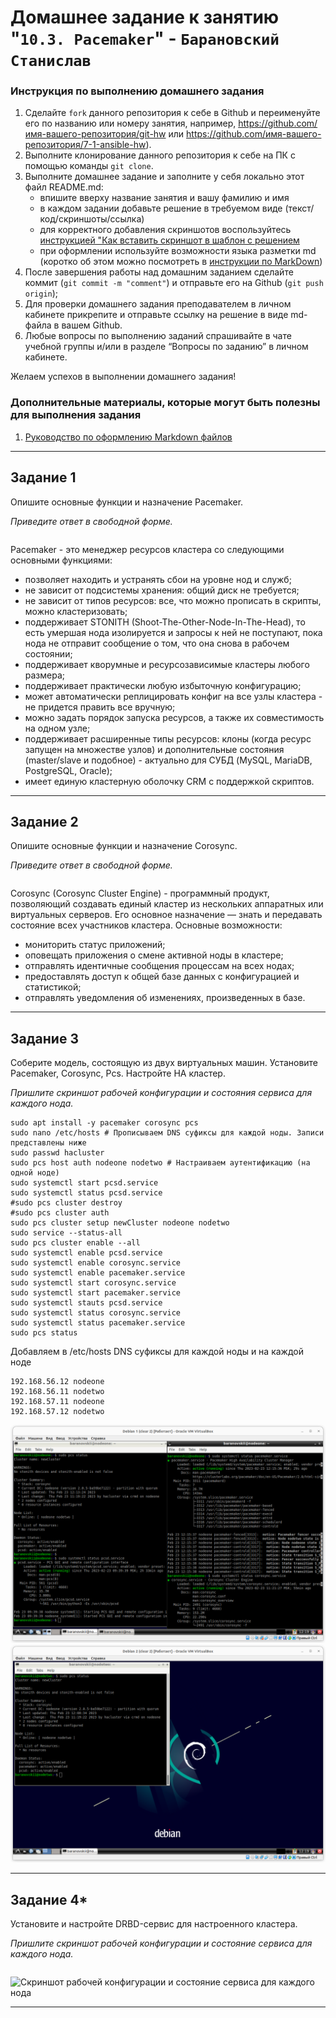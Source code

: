 # Домашнее задание к занятию "`10.3. Pacemaker`" - `Барановский Станислав`


### Инструкция по выполнению домашнего задания

   1. Сделайте `fork` данного репозитория к себе в Github и переименуйте его по названию или номеру занятия, например, https://github.com/имя-вашего-репозитория/git-hw или  https://github.com/имя-вашего-репозитория/7-1-ansible-hw).
   2. Выполните клонирование данного репозитория к себе на ПК с помощью команды `git clone`.
   3. Выполните домашнее задание и заполните у себя локально этот файл README.md:
      - впишите вверху название занятия и вашу фамилию и имя
      - в каждом задании добавьте решение в требуемом виде (текст/код/скриншоты/ссылка)
      - для корректного добавления скриншотов воспользуйтесь [инструкцией "Как вставить скриншот в шаблон с решением](https://github.com/netology-code/sys-pattern-homework/blob/main/screen-instruction.md)
      - при оформлении используйте возможности языка разметки md (коротко об этом можно посмотреть в [инструкции  по MarkDown](https://github.com/netology-code/sys-pattern-homework/blob/main/md-instruction.md))
   4. После завершения работы над домашним заданием сделайте коммит (`git commit -m "comment"`) и отправьте его на Github (`git push origin`);
   5. Для проверки домашнего задания преподавателем в личном кабинете прикрепите и отправьте ссылку на решение в виде md-файла в вашем Github.
   6. Любые вопросы по выполнению заданий спрашивайте в чате учебной группы и/или в разделе “Вопросы по заданию” в личном кабинете.
   
Желаем успехов в выполнении домашнего задания!
   
### Дополнительные материалы, которые могут быть полезны для выполнения задания

1. [Руководство по оформлению Markdown файлов](https://gist.github.com/Jekins/2bf2d0638163f1294637#Code)

---

## Задание 1

Опишите основные функции и назначение Pacemaker.

*Приведите ответ в свободной форме.*
```
```
Pacemaker - это менеджер ресурсов кластера со следующими основными функциями:
- позволяет находить и устранять сбои на уровне нод и служб;
- не зависит от подсистемы хранения: общий диск не требуется;
- не зависит от типов ресурсов: все, что можно прописать в скрипты, можно кластеризовать;
- поддерживает STONITH (Shoot-The-Other-Node-In-The-Head), то есть умершая нода изолируется и запросы к ней не поступают, пока нода не отправит сообщение о том, что она снова в рабочем состоянии;
- поддерживает кворумные и ресурсозависимые кластеры любого размера;
- поддерживает практически любую избыточную конфигурацию;
- может автоматически реплицировать конфиг на все узлы кластера - не придется править все вручную;
- можно задать порядок запуска ресурсов, а также их совместимость на одном узле;
- поддерживает расширенные типы ресурсов: клоны (когда ресурс запущен на множестве узлов) и дополнительные состояния (master/slave и подобное) - актуально для СУБД (MySQL, MariaDB, PostgreSQL, Oracle);
- имеет единую кластерную оболочку CRM с поддержкой скриптов.

---

## Задание 2

Опишите основные функции и назначение Corosync.

*Приведите ответ в свободной форме.*
```
```
Corosync (Corosync Cluster Engine) - программный продукт, позволяющий создавать единый кластер из нескольких аппаратных или виртуальных серверов.
Его основное назначение — знать и передавать состояние всех участников кластера.
Основные возможности:
- мониторить статус приложений;
- оповещать приложения о смене активной ноды в кластере;
- отправлять идентичные сообщения процессам на всех нодах;
- предоставлять доступ к общей базе данных с конфигурацией и статистикой;
- отправлять уведомления об изменениях, произведенных в базе.

---

## Задание 3

Соберите модель, состоящую из двух виртуальных машин. Установите Pacemaker, Corosync, Pcs. Настройте HA кластер.

*Пришлите скриншот рабочей конфигурации и состояния сервиса для каждого нода.*
```
sudo apt install -y pacemaker corosync pcs
sudo nano /etc/hosts # Прописываем DNS суфиксы для каждой ноды. Записи представлены ниже
sudo passwd hacluster
sudo pcs host auth nodeone nodetwo # Настраиваем аутентификацию (на одной ноде)
sudo systemctl start pcsd.service
sudo systemctl status pcsd.service
#sudo pcs cluster destroy
#sudo pcs cluster auth
sudo pcs cluster setup newCluster nodeone nodetwo 
sudo service --status-all
sudo pcs cluster enable --all
sudo systemctl enable pcsd.service
sudo systemctl enable corosync.service
sudo systemctl enable pacemaker.service
sudo systemctl start corosync.service
sudo systemctl start pacemaker.service
sudo systemctl stauts pcsd.service
sudo systemctl status corosync.service
sudo systemctl status pacemaker.service
sudo pcs status

```
Добавляем в /etc/hosts DNS суфиксы для каждой ноды и на каждой ноде
```
192.168.56.12 nodeone
192.168.56.11 nodetwo
192.168.57.11 nodeone
192.168.57.12 nodetwo
```
![Скриншот рабочей конфигурации и состояние сервиса для первой ноды](https://github.com/StanislavBaranovskii/10-3-hw-pacemaker/blob/main/img/10-3-3-1.png "Скриншот рабочей конфигурации и состояние сервиса для первой ноды")
![Скриншот рабочей конфигурации и состояние сервиса для второй ноды](https://github.com/StanislavBaranovskii/10-3-hw-pacemaker/blob/main/img/10-3-3-2.png "Скриншот рабочей конфигурации и состояние сервиса для второй ноды")

---

## Задание 4*

Установите и настройте DRBD-сервис для настроенного кластера.

*Пришлите скриншот рабочей конфигурации и состояние сервиса для каждого нода.*
```
```
![Скриншот рабочей конфигурации и состояние сервиса для каждого нода](https://github.com/StanislavBaranovskii/10-3-hw-pacemaker/blob/main/img/10-3-4.png "Скриншот рабочей конфигурации и состояние сервиса для каждого нода")

---

